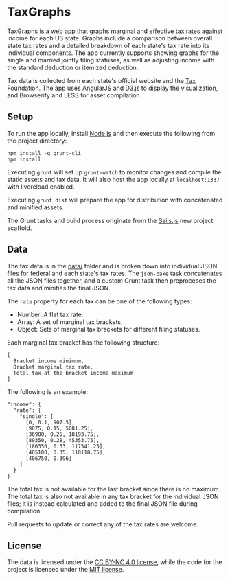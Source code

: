 # TaxGraphs

TaxGraphs is a web app that graphs marginal and effective tax rates against income for each US state. Graphs include a comparison between overall state tax rates and a detailed breakdown of each state's tax rate into its individual components. The app currently supports showing graphs for the single and married jointly filing statuses, as well as adjusting income with the standard deduction or itemized deduction.  

Tax data is collected from each state's official website and the [Tax Foundation](http://taxfoundation.org/article/state-individual-income-tax-rates). The app uses AngularJS and D3.js to display the visualization, and Browserify and LESS for asset compilation.

Setup
---
To run the app locally, install [Node.js](http://nodejs.org/download/) and then execute the following from the project directory:
```
npm install -g grunt-cli
npm install
```
Executing `grunt` will set up `grunt-watch` to monitor changes and compile the static assets and tax data. It will also host the app locally at `localhost:1337` with livereload enabled.

Executing `grunt dist` will prepare the app for distribution with concatenated and minified assets.

The Grunt tasks and build process originate from the [Sails.js](http://sailsjs.org/) new project scaffold.

Data
---
The tax data is in the [data/](/data) folder and is broken down into individual JSON files for federal and each state's tax rates. The `json-bake` task concatenates all the JSON files together, and a custom Grunt task then preproceses the tax data and minifies the final JSON.

The `rate` property for each tax can be one of the following types:
- Number: A flat tax rate.
- Array: A set of marginal tax brackets.
- Object: Sets of marginal tax brackets for different filing statuses.

Each marginal tax bracket has the following structure: 
```
[
  Bracket income minimum,
  Bracket marginal tax rate,
  Total tax at the bracket income maximum
]
```
The following is an example:
```
"income": {
  "rate": {
    "single": [
      [0, 0.1, 907.5],
      [9075, 0.15, 5081.25],
      [36900, 0.25, 18193.75],
      [89350, 0.28, 45353.75],
      [186350, 0.33, 117541.25],
      [405100, 0.35, 118118.75],
      [406750, 0.396]
    ]
  }
}
```
The total tax is not available for the last bracket since there is no maximum. The total tax is also not available in any tax bracket for the individual JSON files; it is instead calculated and added to the final JSON file during compilation.

Pull requests to update or correct any of the tax rates are welcome.

License
---
The data is licensed under the [CC BY-NC 4.0 license](http://creativecommons.org/licenses/by-nc/4.0/), while the code for the project is licensed under the [MIT license](LICENSE).